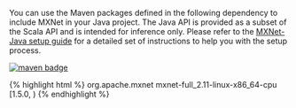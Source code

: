 You can use the Maven packages defined in the following dependency to include MXNet in your Java
project. The Java API is provided as a subset of the Scala API and is intended for inference only.
Please refer to the <a href="java_setup.html">MXNet-Java setup guide</a> for a detailed set of
instructions to help you with the setup process.

<a href="https://repository.apache.org/#nexus-search;gav~org.apache.mxnet~~1.5.0~~">
    <img src="https://img.shields.io/badge/org.apache.mxnet-linux cpu-green.svg"
     alt="maven badge"/>
</a>

{% highlight html %}
<dependency>
    <groupId>org.apache.mxnet</groupId>
    <artifactId>mxnet-full_2.11-linux-x86_64-cpu</artifactId>
    <version>[1.5.0, )</version>
</dependency>
{% endhighlight %}
